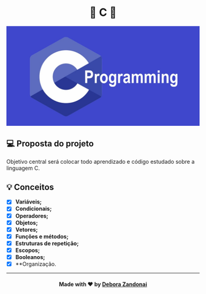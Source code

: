<h1 align="center">🚀 C 🚀</h1>

![Badge](/github/c.jpg)

## 💻 Proposta do projeto

Objetivo central será colocar todo aprendizado e código estudado sobre a linguagem C.

## 💡 Conceitos

- [x] **Variáveis;**
- [x] **Condicionais;**
- [x] **Operadores;**
- [x] **Objetos;**
- [x] **Vetores;**
- [x] **Funções e métodos;**
- [x] **Estruturas de repetição;**
- [x] **Escopos;**
- [x] **Booleanos;**
- [x] **Organização.

<hr />

<h4 align=center>Made with ❤️ by <a href="https://www.linkedin.com/in/debora-zandonai-4ab092195/">Debora Zandonai</a></h4>
